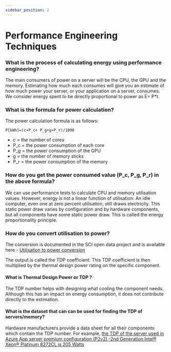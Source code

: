 ```yaml
---
sidebar_position: 2
---
```



# Performance Engineering Techniques

### What is the process of calculating energy using performance engineering?​

The main consumers of power on a server will be the CPU, the GPU and the memory. Estimating how much each consumes will give you an estimate of how much power your server, or your application on a server, consumes. We consider energy spent to be directly proportional to power as E= P*t.


### What is the formula for power calculation?​

The power calculation formula is as follows:

`P[kWh]=(c∙P_c+ P_g+g∙P_r)/1000`

- c = the number of cores 
- P_c = the power consumption of each core
- P_g = the power consumption of the GPU
- g = the number of memory sticks 
- P_r = the power consumption of the memory


### How do you get the power consumed value (P_c, P_g, P_r) in the above formula?

We can use performance tests to calculate CPU and memory utilisation values. However, energy is not a linear function of utilisation: An idle computer, even one at zero percent utilisation, still draws electricity. This static power draw varies by configuration and by hardware components, but all components have some static power draw. This is called the energy proportionality principle.

### How do you convert utilisation to power?​

The conversion is documented in the SCI open data project and is available here - [Utilisation to power conversion](https://docs.google.com/spreadsheets/d/1Viv94rMKH-fJrfD9Nn9_qkiAg1PDfIfJUAHRX9slG7A/edit#gid=526989613)

The output is called the TDP coefficient. This TDP coefficient is then multiplied by the thermal design power rating on the specific component.

#### What is Thermal Design Power or TDP ?

The TDP number helps with designing what cooling the component needs. Although this has an impact on energy consumption, it does not contribute directly to the estimation. 

#### What is the dataset that can can be used for finding the TDP of servers/memory?​

Hardware manufacturers provide a data sheet for all their components which contain the TDP number. For example, [the TDP of the server used in Azure App server premium configuration (P2v2) -2nd Generation Intel® Xeon® Platinum 8272CL is 205 Watts](https://ark.intel.com/content/www/us/en/ark/products/192482/intel-xeon-platinum-8270-processor-35-75m-cache-2-70-ghz.html)

